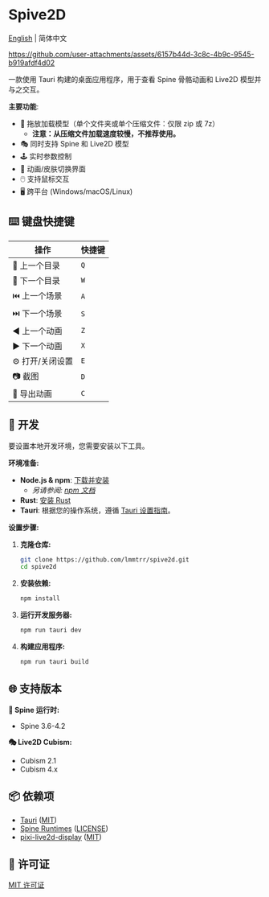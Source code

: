 # Spive2D

[English](README.md) | 简体中文

https://github.com/user-attachments/assets/6157b44d-3c8c-4b9c-9545-b919afdf4d02

一款使用 Tauri 构建的桌面应用程序，用于查看 Spine 骨骼动画和 Live2D 模型并与之交互。

**主要功能**:

- 📂 拖放加载模型（单个文件夹或单个压缩文件：仅限 zip 或 7z）
  - **注意：从压缩文件加载速度较慢，不推荐使用。**
- 🎭 同时支持 Spine 和 Live2D 模型
- 🕹️ 实时参数控制
- 🎨 动画/皮肤切换界面
- 🖱️ 支持鼠标交互
- 🖥️ 跨平台 (Windows/macOS/Linux)

## ⌨️ 键盘快捷键

| 操作             | 快捷键 |
| ---------------- | ------ |
| 📂 上一个目录    | `Q`    |
| 📁 下一个目录    | `W`    |
| ⏮️ 上一个场景    | `A`    |
| ⏭️ 下一个场景    | `S`    |
| ◀️ 上一个动画    | `Z`    |
| ▶️ 下一个动画    | `X`    |
| ⚙️ 打开/关闭设置 | `E`    |
| 📷 截图          | `D`    |
| 💾 导出动画      | `C`    |

## 🚀 开发

要设置本地开发环境，您需要安装以下工具。

**环境准备:**

- **Node.js & npm**: [下载并安装](https://nodejs.org/zh-cn/download)
  - _另请参阅: [npm 文档](https://docs.npmjs.com/downloading-and-installing-node-js-and-npm/)_
- **Rust**: [安装 Rust](https://www.rust-lang.org/zh-CN/tools/install)
- **Tauri**: 根据您的操作系统，遵循 [Tauri 设置指南](https://v2.tauri.app/zh-cn/start/prerequisites/)。

**设置步骤:**

1.  **克隆仓库:**

    ```bash
    git clone https://github.com/lmmtrr/spive2d.git
    cd spive2d
    ```

2.  **安装依赖:**

    ```bash
    npm install
    ```

3.  **运行开发服务器:**

    ```bash
    npm run tauri dev
    ```

4.  **构建应用程序:**

    ```bash
    npm run tauri build
    ```

## 🌐 支持版本

**🦴 Spine 运行时:**

- Spine 3.6-4.2

**🎭 Live2D Cubism:**

- Cubism 2.1
- Cubism 4.x

## 📦 依赖项

- [Tauri](https://github.com/tauri-apps/tauri) ([MIT](https://github.com/tauri-apps/tauri/blob/dev/LICENSE_MIT))
- [Spine Runtimes](https://github.com/EsotericSoftware/spine-runtimes) ([LICENSE](https://github.com/EsotericSoftware/spine-runtimes/blob/master/LICENSE))
- [pixi-live2d-display](https://github.com/guansss/pixi-live2d-display) ([MIT](https://github.com/guansss/pixi-live2d-display/blob/master/LICENSE))

## 📄 许可证

[MIT 许可证](https://github.com/lmmtrr/spive2d/blob/main/LICENSE)
